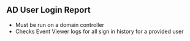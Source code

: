 ## AD User Login Report
 - Must be run on a domain controller
 - Checks Event Viewer logs for all sign in history for a provided user